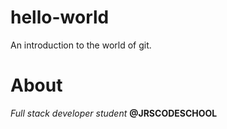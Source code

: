 # hello-world
An introduction to the world of git.

# About
*Full stack developer student* **@JRSCODESCHOOL**
